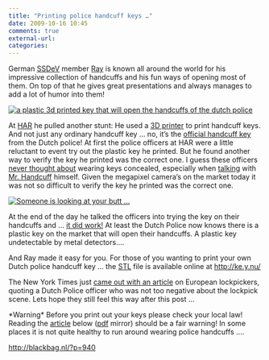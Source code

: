 ```yaml
---
title: "Printing police handcuff keys …"
date: 2009-10-16 10:45
comments: true
external-url:
categories:
---
```

German [SSDeV][1] member [Ray][2] is known all around the world for his impressive collection of handcuffs and his fun ways of opening most of them. On top of that he gives great presentations and always manages to add a lot of humor into them!

[![a plastic 3d printed key that will open the handcuffs of the dutch police][3]][4]

At [HAR][5] he pulled another stunt: He used a [3D printer][6] to print handcuff keys. And not just any ordinary handcuff key … no, it’s the [official handcuff key][7] from the Dutch police! At first the police officers at HAR were a little reluctant to event try out the plastic key he printed. But he found another way to verify the key he printed was the correct one. I guess these officers [never thought about][8] wearing keys concealed, especially when [talking][9] with [Mr. Handcuff][10] himself. Given the megapixel camera’s on the market today it was not so difficult to verify the key he printed was the correct one.

[![Someone is looking at your butt ...][11]][12]

At the end of the day he talked the officers into trying the key on their handcuffs and … [it did work!][13] At least the Dutch Police now knows there is a plastic key on the market that will open their handcuffs. A plastic key undetectable by metal detectors….

And Ray made it easy for you. For those of you wanting to print your own Dutch police handcuff key … the [STL][14] file is available online at <http://ke.y.nu/>

The New York Times just [came out with an article][15] on European lockpickers, quoting a Dutch Police officer who was not too negative about the lockpick scene. Lets hope they still feel this way after this post …

\*Warning\* Before you print out your keys please check your local law! Reading the [article][16] below ([pdf][17] mirror) should be a fair warning! In some places it is not quite healthy to run around wearing police handcuffs ….

<http://blackbag.nl/?p=940>

  [1]: http://www.ssdev.org/
  [2]: http://blackbag.nl/wp-content/uploads/2009/09/handcuff-ray-har.jpg
  [3]: http://blackbag.nl/wp-content/uploads/2009/09/handcuff-key-dutch-police-plastic-700.jpg
  [4]: http://blackbag.nl/wp-content/uploads/2009/09/handcuff-key-dutch-police-plastic1.jpg
  [5]: http://blackbag.nl/?p=822
  [6]: http://blackbag.nl/wp-content/uploads/2009/09/handcuff-presentation-rep-rap.jpg
  [7]: http://blackbag.nl/wp-content/uploads/2009/09/handcuffs-police.jpg
  [8]: http://blackbag.nl/wp-content/uploads/2009/09/handcuff-original1.jpg
  [9]: http://blackbag.nl/wp-content/uploads/2009/09/handcuff-ray-talk.jpg
  [10]: http://blackbag.nl/wp-content/uploads/2009/09/handcuff-ray.jpg
  [11]: http://blackbag.nl/wp-content/uploads/2009/09/handcuff-original-700.jpg
  [12]: http://blackbag.nl/wp-content/uploads/2009/09/handcuff-original1.jpg
  [13]: http://blackbag.nl/wp-content/uploads/2009/09/handcuff-open.jpg
  [14]: http://blackbag.nl/wp-content/uploads/2009/09/keystl.txt
  [15]: http://www.nytimes.com/2009/09/16/world/europe/16amsterdam.html?_r=1
  [16]: http://www.miamiherald.com/news/southflorida/story/1223974.html
  [17]: http://blackbag.nl/wp-content/uploads/2009/09/homeless-man-could-get-5-years-for-wearing-handcuff-keys-09_09_2009-miamiheraldcom.pdf
